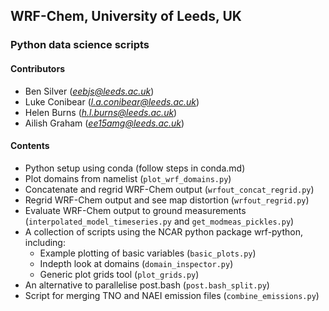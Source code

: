 ## WRF-Chem, University of Leeds, UK
### Python data science scripts
#### Contributors
- Ben Silver (*eebjs@leeds.ac.uk*)  
- Luke Conibear (*l.a.conibear@leeds.ac.uk*)  
- Helen Burns (*h.l.burns@leeds.ac.uk*)  
- Ailish Graham (*ee15amg@leeds.ac.uk*)  
  
#### Contents
- Python setup using conda (follow steps in conda.md)  
- Plot domains from namelist (`plot_wrf_domains.py`)  
- Concatenate and regrid WRF-Chem output (`wrfout_concat_regrid.py`)  
- Regrid WRF-Chem output and see map distortion (`wrfout_regrid.py`)  
- Evaluate WRF-Chem output to ground measurements (`interpolated_model_timeseries.py` and `get_modmeas_pickles.py`)  
- A collection of scripts using the NCAR python package wrf-python, including:  
  - Example plotting of basic variables (`basic_plots.py`)  
  - Indepth look at domains (`domain_inspector.py`)  
  - Generic plot grids tool (`plot_grids.py`)  
- An alternative to parallelise post.bash (`post.bash_split.py`)  
- Script for merging TNO and NAEI emission files (`combine_emissions.py`)  
